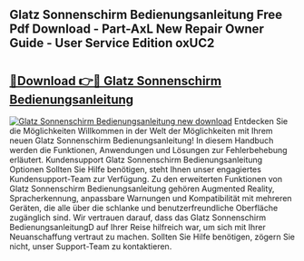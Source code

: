 ## Glatz Sonnenschirm Bedienungsanleitung Free Pdf Download - Part-AxL New Repair Owner Guide - User Service Edition oxUC2

# <h2><a href="http://df0omhv.blite.top/?on=Glatz+Sonnenschirm+Bedienungsanleitung">🔗Download 👉🔴 Glatz Sonnenschirm Bedienungsanleitung</a></h2>

[![Glatz Sonnenschirm Bedienungsanleitung new download](https://i.imgur.com/lujVjoI.png)](http://df0omhv.blite.top/?on=Glatz+Sonnenschirm+Bedienungsanleitung)
Entdecken Sie die Möglichkeiten Willkommen in der Welt der Möglichkeiten mit Ihrem neuen Glatz Sonnenschirm Bedienungsanleitung! In diesem Handbuch werden die Funktionen, Anwendungen und Lösungen zur Fehlerbehebung erläutert. Kundensupport Glatz Sonnenschirm Bedienungsanleitung Optionen Sollten Sie Hilfe benötigen, steht Ihnen unser engagiertes Kundensupport-Team zur Verfügung. Zu den erweiterten Funktionen von Glatz Sonnenschirm Bedienungsanleitung gehören Augmented Reality, Spracherkennung, anpassbare Warnungen und Kompatibilität mit mehreren Geräten, die alle über die schlanke und benutzerfreundliche Oberfläche zugänglich sind. Wir vertrauen darauf, dass das Glatz Sonnenschirm BedienungsanleitungD auf Ihrer Reise hilfreich war, um sich mit Ihrer Neuanschaffung vertraut zu machen. Sollten Sie Hilfe benötigen, zögern Sie nicht, unser Support-Team zu kontaktieren.
